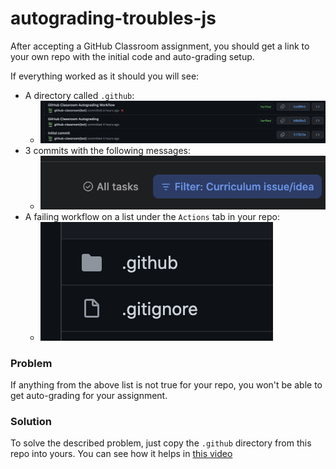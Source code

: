 # autograding-troubles-js

After accepting a GitHub Classroom assignment, you should get a link to your own repo with the initial code and auto-grading setup.

If everything worked as it should you will see:
- A directory called `.github`:
    - ![github directory](./github_directory.png)
- 3 commits with the  following messages:
    - ![commits](./commits.png)
- A failing workflow on a list under the `Actions` tab in your repo:
     - ![actions tab](./actions.png)


### Problem

If anything from the above list is not true for your repo, you won't be able to get auto-grading for your assignment.


### Solution

To solve the described problem, just copy the `.github` directory from this repo into yours. You can see how it helps in [this video]()
